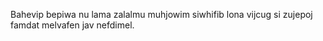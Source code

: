 Bahevip bepiwa nu lama zalalmu muhjowim siwhifib lona vijcug si zujepoj famdat melvafen jav nefdimel.